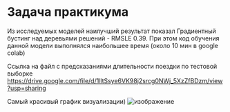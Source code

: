 # Задача практикума

Из исследуемых моделей наилучший результат показал
Градиентный бустинг над деревьями решений - RMSLE 0.39. 
При этом код обучения данной модели выполнялся наибольшее время (около 10 мин в google colab)

Ссылка на файл с предсказаниями длительности поездки по тестовой выборке
https://drive.google.com/file/d/1lltSsye6VK98j2srcg0NWj_5XzZfBDzm/view?usp=sharing

Самый красивый график визуализации)
![изображение](https://github.com/sashadasasha/2805/assets/47076542/6ec2f64c-fd51-48dd-9ad0-4ffa27fc7763)


